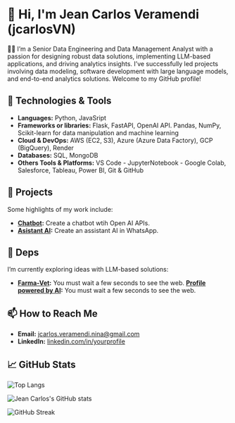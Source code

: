 # 👋 Hi, I'm Jean Carlos Veramendi (jcarlosVN)

👨‍💻 I’m a Senior Data Engineering and Data Management Analyst with a passion for designing robust data solutions, implementing LLM-based applications, and driving analytics insights. I’ve successfully led projects involving data modeling, software development with large language models, and end-to-end analytics solutions. Welcome to my GitHub profile!

## 🔧 Technologies & Tools
- **Languages:** Python, JavaSript
- **Frameworks or libraries:** Flask, FastAPI, OpenAI API. Pandas, NumPy, Scikit-learn for data manipulation and machine learning
- **Cloud & DevOps:** AWS (EC2, S3), Azure (Azure Data Factory), GCP (BigQuery), Render
- **Databases:** SQL, MongoDB
-  **Others Tools & Platforms:** VS Code - JupyterNotebook - Google Colab, Salesforce, Tableau, Power BI, Git & GitHub

## 🚀 Projects
Some highlights of my work include:
- **[Chatbot](https://github.com/jcarlosVN/chatbot):** Create a chatbot wtih Open AI APIs.
- **[Asistant AI](https://github.com/jcarlosVN/assistant_wapp):** Create an assistant AI in WhatsApp.

## 📝 Deps
I’m currently exploring ideas with LLM-based solutions:
- **[Farma-Vet](https://chatbot-web-jraa.onrender.com/):** You must wait a few seconds to see the web.
  **[Profile powered by AI](https://advancevoicetest.onrender.com):** You must wait a few seconds to see the web.

## 📫 How to Reach Me
- **Email:** [jcarlos.veramendi.nina@gmail.com](mailto:jcarlos.veramendi.nina@gmail.com)
- **LinkedIn:** [linkedin.com/in/yourprofile](https://www.linkedin.com/in/jcveramendi)

## 📈 GitHub Stats
![Top Langs](https://github-readme-stats.vercel.app/api/top-langs/?username=jcarlosVN&layout=compact&theme=radical)

![Jean Carlos's GitHub stats](https://github-readme-stats.vercel.app/api?username=jcarlosVN&show_icons=true&theme=radical)

![GitHub Streak](https://github-readme-streak-stats.herokuapp.com/?user=jcarlosVN&theme=radical)


